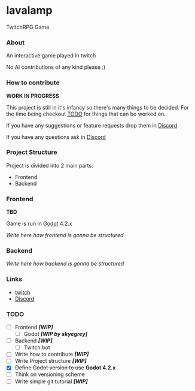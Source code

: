 # lavalamp
TwitchRPG Game

### About
An interactive game played in twitch

No AI contributions of any kind please :)

### How to contribute
**WORK IN PROGRESS**

This project is still in it's infancy so there's many things to be decided.
For the time being checkout [TODO](#todo) for things that can be worked on.

If you have any suggestions or feature requests drop them in [Discord](#links)

If you have any questions ask in [Discord](#links)

### Project Structure
Project is divided into 2 main parts:
- Frontend
- Backend

### Frontend
**TBD**

Game is run in [Godot](https://godotengine.org) 4.2.x

*Write here how frontend is gonna be structured*

### Backend

*Write here how backend is gonna be structured*

### Links
- [twitch](https://www.twitch.tv/skyegreytv)
- [Discord](https://discord.gg/WkgdyS2)

### TODO
- [ ] Frontend ***[WIP]***
    - [ ] Godot ***[WIP by skyegrey]***
- [ ] Backend ***[WIP]***
    - [ ] Twitch bot
- [ ] Write how to contribute ***[WIP]***
- [ ] Write Project structure ***[WIP]***
- [x] ~~Define Godot version to use~~ **Godot 4.2.x**
- [ ] Think on versioning scheme
- [ ] Write simple git tutorial ***[WIP]***
